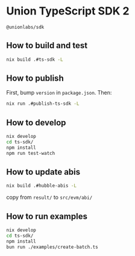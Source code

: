 # Union TypeScript SDK 2

`@unionlabs/sdk`

## How to build and test

```sh
nix build .#ts-sdk -L
```

## How to publish

First, bump `version` in `package.json`. Then:

```sh
nix run .#publish-ts-sdk -L
```

## How to develop

```sh
nix develop
cd ts-sdk/
npm install
npm run test-watch
```

## How to update abis

```sh
nix build .#hubble-abis -L
```

copy from `result/` to `src/evm/abi/`

## How to run examples

```sh
nix develop
cd ts-sdk/
npm install
bun run ./examples/create-batch.ts
```
